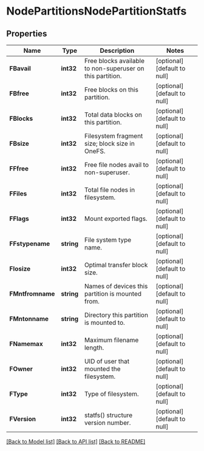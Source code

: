 # NodePartitionsNodePartitionStatfs

## Properties
Name | Type | Description | Notes
------------ | ------------- | ------------- | -------------
**FBavail** | **int32** | Free blocks available to non-superuser on this partition. | [optional] [default to null]
**FBfree** | **int32** | Free blocks on this partition. | [optional] [default to null]
**FBlocks** | **int32** | Total data blocks on this partition. | [optional] [default to null]
**FBsize** | **int32** | Filesystem fragment size; block size in OneFS. | [optional] [default to null]
**FFfree** | **int32** | Free file nodes avail to non-superuser. | [optional] [default to null]
**FFiles** | **int32** | Total file nodes in filesystem. | [optional] [default to null]
**FFlags** | **int32** | Mount exported flags. | [optional] [default to null]
**FFstypename** | **string** | File system type name. | [optional] [default to null]
**FIosize** | **int32** | Optimal transfer block size. | [optional] [default to null]
**FMntfromname** | **string** | Names of devices this partition is mounted from. | [optional] [default to null]
**FMntonname** | **string** | Directory this partition is mounted to. | [optional] [default to null]
**FNamemax** | **int32** | Maximum filename length. | [optional] [default to null]
**FOwner** | **int32** | UID of user that mounted the filesystem. | [optional] [default to null]
**FType** | **int32** | Type of filesystem. | [optional] [default to null]
**FVersion** | **int32** | statfs() structure version number. | [optional] [default to null]

[[Back to Model list]](../README.md#documentation-for-models) [[Back to API list]](../README.md#documentation-for-api-endpoints) [[Back to README]](../README.md)


